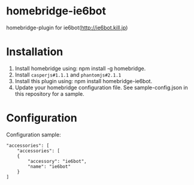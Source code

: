 # homebridge-ie6bot
homebridge-plugin for ie6bot(http://ie6bot.kill.jp)

# Installation
1. Install homebridge using: npm install -g homebridge.
2. Install `casperjs#1.1.1` and `phantomjs#2.1.1`
3. Install this plugin using: npm install homebridge-ie6bot.
4. Update your homebridge configuration file. See sample-config.json in this repository for a sample.

# Configuration
Configuration sample:

```
"accessories": [
    "accessories": [
    {
        "accessory": "ie6bot",
        "name": "ie6bot"
    }
]
```
